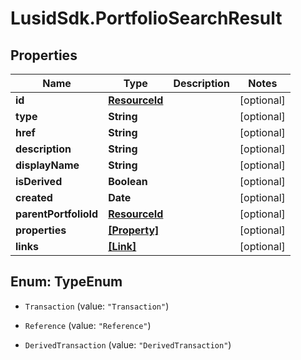 # LusidSdk.PortfolioSearchResult

## Properties
Name | Type | Description | Notes
------------ | ------------- | ------------- | -------------
**id** | [**ResourceId**](ResourceId.md) |  | [optional] 
**type** | **String** |  | [optional] 
**href** | **String** |  | [optional] 
**description** | **String** |  | [optional] 
**displayName** | **String** |  | [optional] 
**isDerived** | **Boolean** |  | [optional] 
**created** | **Date** |  | [optional] 
**parentPortfolioId** | [**ResourceId**](ResourceId.md) |  | [optional] 
**properties** | [**[Property]**](Property.md) |  | [optional] 
**links** | [**[Link]**](Link.md) |  | [optional] 


<a name="TypeEnum"></a>
## Enum: TypeEnum


* `Transaction` (value: `"Transaction"`)

* `Reference` (value: `"Reference"`)

* `DerivedTransaction` (value: `"DerivedTransaction"`)




